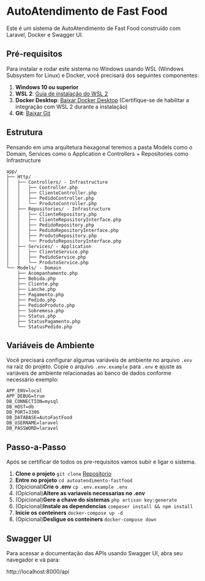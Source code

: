# AutoAtendimento de Fast Food

Este é um sistema de AutoAtendimento de Fast Food construído com Laravel, Docker e Swagger UI.

## Pré-requisitos

Para instalar e rodar este sistema no Windows usando WSL (Windows Subsystem for Linux) e Docker, você precisará dos seguintes componentes:

1. **Windows 10 ou superior**
2. **WSL 2**: [Guia de instalação do WSL 2](https://docs.microsoft.com/en-us/windows/wsl/install)
3. **Docker Desktop**: [Baixar Docker Desktop](https://www.docker.com/products/docker-desktop) (Certifique-se de habilitar a integração com WSL 2 durante a instalação)
4. **Git**: [Baixar Git](https://git-scm.com/downloads)

## Estrutura
Pensando em uma arquitetura hexagonal teremos a pasta Models como o Domain, Services como o Application e Controllers + Repositories como Infrastructure

```
app/
├── Http/
│   ├── Controllers/ - Infrastructure
│   │   ├── Controller.php
│   │   ├── ClienteController.php
│   │   ├── PedidoController.php
│   │   └── ProdutoController.php
│   ├── Repositories/ - Infrastructure
│   │   ├── ClienteRepository.php
│   │   ├── ClienteRepositoryInterface.php
│   │   ├── PedidoRepository.php
│   │   ├── PedidoRepositoryInterface.php
│   │   ├── ProdutoRepository.php
│   │   └── ProdutoRepositoryInterface.php
│   ├── Services/ - Application
│   │   ├── ClienteService.php
│   │   ├── PedidoService.php
│   │   └── ProdutoService.php
└── Models/ - Domain
    ├── Acompanhamento.php
    ├── Bebida.php
    ├── Cliente.php
    ├── Lanche.php
    ├── Pagamento.php
    ├── Pedido.php
    ├── PedidoProduto.php
    ├── Sobremesa.php
    ├── Status.php
    ├── StatusPagamento.php
    └── StatusPedido.php
```

## Variáveis de Ambiente

Você precisará configurar algumas variáveis de ambiente no arquivo `.env` na raiz do projeto. Copie o arquivo `.env.example` para `.env` e ajuste as variáveis de ambiente relacionadas ao banco de dados conforme necessário exemplo:

```env
APP_ENV=local
APP_DEBUG=true
DB_CONNECTION=mysql
DB_HOST=db
DB_PORT=3306
DB_DATABASE=AutoFastFood
DB_USERNAME=laravel
DB_PASSWORD=laravel
```

## Passo-a-Passo

Após se certificar de todos os pre-requisitos vamos subir e ligar o sistema.

1. **Clone o projeto** ```git clone``` [Repositorio](https://github.com/seu-usuario/autoatendimento-fastfood.git)
2. **Entre no projeto** ```cd autoatendimento-fastfood```
3. (Opicional)**Crie o .env** ```cp .env.example .env```
4. (Opicional)**Altere as variaveis necessarias no .env**
5. (Opicional)**Gere a chave do sistemas** ```php artisan key:generate```
6. (Opicional)**Instale as dependencias** ```composer install && npm install```
7. **Inicie os conteiners** ```docker-compose up -d```
8. (Opicional)**Desligue os conteiners** ```docker-compose down```

## Swagger UI

Para acessar a documentação das APIs usando Swagger UI, abra seu navegador e vá para:

http://localhost:8000/api